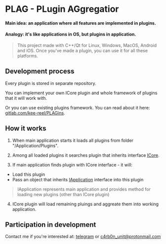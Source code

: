 # PLAG - PLugin AGgregatior

#### Main idea: an application where __all__ features are implemented in plugins.

#### Analogy: it's like applications in OS, but plugins in application.

> This project made with C++/Qt for Linux, Windows, MacOS, Android and iOS.
> Once you've made a plugin, you can use it for all these platforms.

## Development process

Every plugin is stored in separate repository.

You can implement your own ICore plugin and whole framework of plugins that it will work with.

Or you can use existing plugins framework. You can read about it here: [gitlab.com/kee-reel/PLAGins](https://gitlab.com/kee-reel/PLAGins).

## How it works

1. When main application starts it loads all plugins from folder "/Application/Plugins".

2. Among all loaded plugins it searches plugin that inherits interface [ICore](/Application/Interfaces/icore.h). 

3. If main application finds plugin with ICore interface - it will:

* Load this plugin
* Pass an object that inherits [IApplication](/Application/Interfaces/iapplication.h) interface into this plugin

> IApplication represents main application and provides method for loading new plugins (other than ICore plugin)

4. ICore plugin will load remaining pluings and aggreate them into working application.

## Participation in development

Contact me if you're interested at: [telegram](https://t.me/kee_reel) or c4rb0n_unit@protonmail.com
